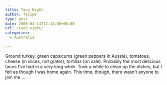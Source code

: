 ```yaml
---
title: Taco Night
author: felipe
type: post
date: 2009-04-14T12:13:00+00:00
url: /taco-night/
categories:
  - Australia

---
```

Ground turkey, green capsicums (green peppers in Aussie), tomatoes, cheese (in slices, not grater), tortillas (on sale). Probably the most delicious tacos I&#8217;ve had in a very long while. Took a while to clean up the dishes, but I felt as though I was home again. This time, though, there wasn&#8217;t anyone to join me &#8230;